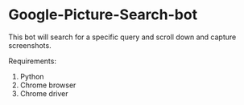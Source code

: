 # Google-Picture-Search-bot
This bot will search for a specific query and scroll down and capture screenshots.

Requirements:
1. Python
2. Chrome browser
3. Chrome driver

